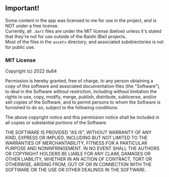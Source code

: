## Important!
Some content in the app was licensed to me for use in the project, and is NOT under a free license.<br>
Currently, all `.dart` files are under the MIT license (below) unless it's stated that they're not for use outside of the Baishi (Bai) projects.<br>
Most of the files in the `assets` directory, and associated subdirectories is not for public use.


### MIT License

Copyright (c) 2022 du64

Permission is hereby granted, free of charge, to any person obtaining a copy
of this software and associated documentation files (the "Software"), to deal
in the Software without restriction, including without limitation the rights
to use, copy, modify, merge, publish, distribute, sublicense, and/or sell
copies of the Software, and to permit persons to whom the Software is
furnished to do so, subject to the following conditions:

The above copyright notice and this permission notice shall be included in all
copies or substantial portions of the Software.

THE SOFTWARE IS PROVIDED "AS IS", WITHOUT WARRANTY OF ANY KIND, EXPRESS OR
IMPLIED, INCLUDING BUT NOT LIMITED TO THE WARRANTIES OF MERCHANTABILITY,
FITNESS FOR A PARTICULAR PURPOSE AND NONINFRINGEMENT. IN NO EVENT SHALL THE
AUTHORS OR COPYRIGHT HOLDERS BE LIABLE FOR ANY CLAIM, DAMAGES OR OTHER
LIABILITY, WHETHER IN AN ACTION OF CONTRACT, TORT OR OTHERWISE, ARISING FROM,
OUT OF OR IN CONNECTION WITH THE SOFTWARE OR THE USE OR OTHER DEALINGS IN THE
SOFTWARE.

